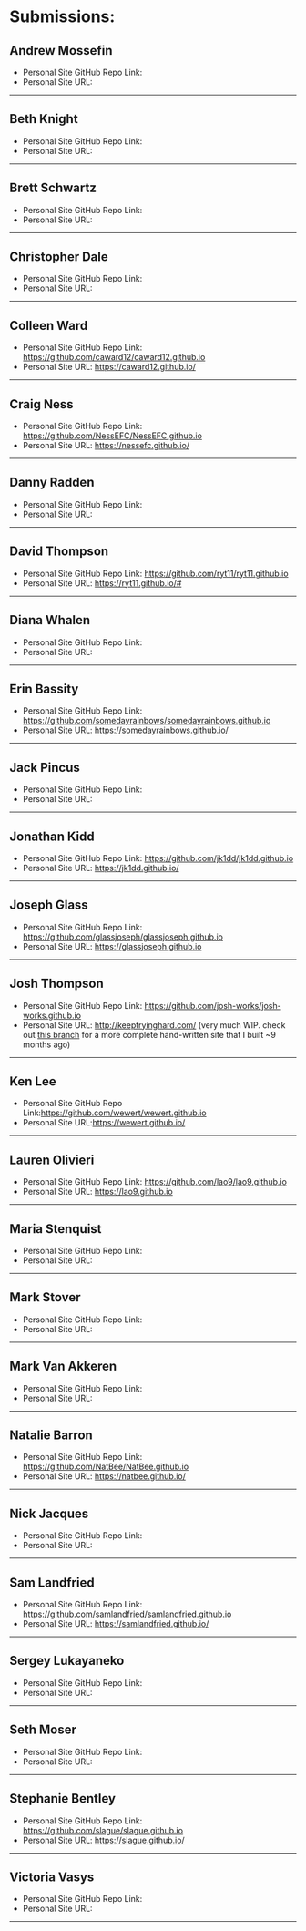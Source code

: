 # Submissions:

## Andrew Mossefin

* Personal Site GitHub Repo Link:
* Personal Site URL:

-----

## Beth Knight

* Personal Site GitHub Repo Link:
* Personal Site URL:

-----

## Brett Schwartz

* Personal Site GitHub Repo Link:
* Personal Site URL:

-----

## Christopher Dale

* Personal Site GitHub Repo Link:
* Personal Site URL:

-----

## Colleen Ward

* Personal Site GitHub Repo Link: https://github.com/caward12/caward12.github.io
* Personal Site URL: https://caward12.github.io/

-----

## Craig Ness

* Personal Site GitHub Repo Link: https://github.com/NessEFC/NessEFC.github.io
* Personal Site URL: https://nessefc.github.io/

-----

## Danny Radden

* Personal Site GitHub Repo Link:
* Personal Site URL:

-----

## David Thompson

* Personal Site GitHub Repo Link: https://github.com/ryt11/ryt11.github.io
* Personal Site URL: https://ryt11.github.io/#

-----

## Diana Whalen

* Personal Site GitHub Repo Link:
* Personal Site URL:

-----

## Erin Bassity

* Personal Site GitHub Repo Link: https://github.com/somedayrainbows/somedayrainbows.github.io
* Personal Site URL: https://somedayrainbows.github.io/

-----

## Jack Pincus

* Personal Site GitHub Repo Link:
* Personal Site URL:

-----

## Jonathan Kidd

* Personal Site GitHub Repo Link: https://github.com/jk1dd/jk1dd.github.io
* Personal Site URL: https://jk1dd.github.io/

-----

## Joseph Glass

* Personal Site GitHub Repo Link: https://github.com/glassjoseph/glassjoseph.github.io
* Personal Site URL: https://glassjoseph.github.io

-----

## Josh Thompson

* Personal Site GitHub Repo Link: https://github.com/josh-works/josh-works.github.io
* Personal Site URL: http://keeptryinghard.com/ (very much WIP. check out [this branch](https://github.com/josh-works/josh-works.github.io/tree/completed_first_version) for a more complete hand-written site that I built ~9 months ago)

-----

## Ken Lee

* Personal Site GitHub Repo Link:https://github.com/wewert/wewert.github.io
* Personal Site URL:https://wewert.github.io/

-----

## Lauren Olivieri

* Personal Site GitHub Repo Link: https://github.com/lao9/lao9.github.io
* Personal Site URL: https://lao9.github.io

-----

## Maria Stenquist

* Personal Site GitHub Repo Link:
* Personal Site URL:

-----

## Mark Stover

* Personal Site GitHub Repo Link:
* Personal Site URL:

-----

## Mark Van Akkeren

* Personal Site GitHub Repo Link:
* Personal Site URL:

-----

## Natalie Barron

* Personal Site GitHub Repo Link: https://github.com/NatBee/NatBee.github.io
* Personal Site URL: https://natbee.github.io/

-----

## Nick Jacques

* Personal Site GitHub Repo Link:
* Personal Site URL:

-----

## Sam Landfried

* Personal Site GitHub Repo Link: https://github.com/samlandfried/samlandfried.github.io
* Personal Site URL: https://samlandfried.github.io/

-----

## Sergey Lukayaneko

* Personal Site GitHub Repo Link:
* Personal Site URL:

-----

## Seth Moser

* Personal Site GitHub Repo Link:
* Personal Site URL:

-----

## Stephanie Bentley

* Personal Site GitHub Repo Link: https://github.com/slague/slague.github.io
* Personal Site URL: https://slague.github.io/

-----

## Victoria Vasys

* Personal Site GitHub Repo Link:
* Personal Site URL:

-----
